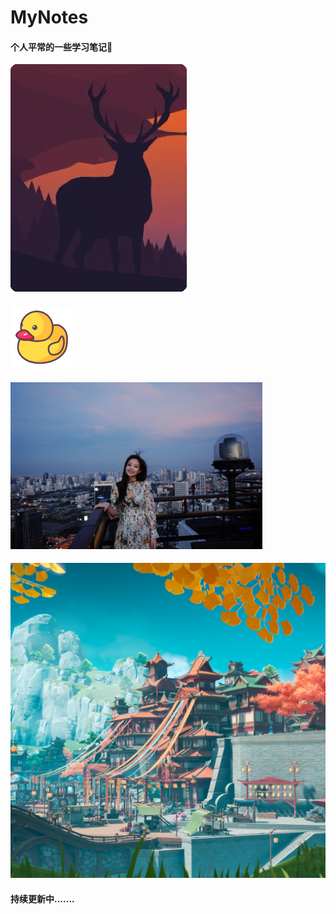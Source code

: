 # MyNotes



#### 个人平常的一些学习笔记📒

![image-20220903172745358](https://raw.githubusercontent.com/zhedieya/MyPics/main/typora-img/image-20220903172745358.png)

#### <img src="https://raw.githubusercontent.com/zhedieya/MyPics/main/typora-img/%E9%B8%AD%E9%B8%AD.png" alt="鸭鸭" style="zoom:50%;" />

<img src="https://raw.githubusercontent.com/zhedieya/MyPics/main/typora-img/IMG_8963.JPG" alt="IMG_8963" style="width:80%;" />



#### ![6](https://raw.githubusercontent.com/zhedieya/MyPics/main/typora-img/6.jpg)

#### 持续更新中.......

